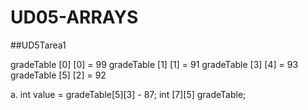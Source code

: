 # UD05-ARRAYS

##UD5Tarea1 

gradeTable [0] [0] = 99
gradeTable [1] [1] = 91
gradeTable [3] [4] = 93
gradeTable [5] [2] = 92

a. int value = gradeTable[5][3] - 87;
int [7][5] gradeTable;
